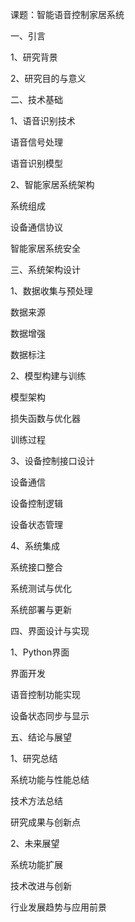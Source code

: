 课题：智能语音控制家居系统

一、引言

1、研究背景

2、研究目的与意义

二、技术基础

1、语音识别技术

语音信号处理

语音识别模型

2、智能家居系统架构

系统组成

设备通信协议

智能家居系统安全

三、系统架构设计

1、数据收集与预处理

数据来源

数据增强

数据标注

2、模型构建与训练

模型架构

损失函数与优化器

训练过程

3、设备控制接口设计

设备通信

设备控制逻辑

设备状态管理

4、系统集成

系统接口整合

系统测试与优化

系统部署与更新

四、界面设计与实现

1、Python界面

界面开发

语音控制功能实现

设备状态同步与显示

五、结论与展望

1、研究总结

系统功能与性能总结

技术方法总结

研究成果与创新点

2、未来展望

系统功能扩展

技术改进与创新

行业发展趋势与应用前景